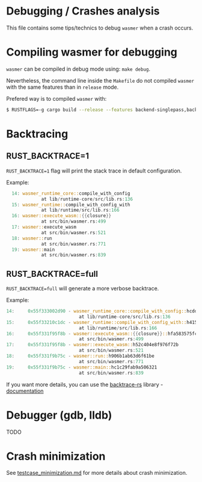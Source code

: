 # Debugging / Crashes analysis

This file contains some tips/technics to debug `wasmer` when a crash occurs.

# Compiling wasmer for debugging

`wasmer` can be compiled in debug mode using: `make debug`.

Nevertheless, the command line inside the `Makefile` do not compiled `wasmer` with the same features than in `release` mode.


Prefered way is to compiled `wasmer` with:
``` sh
$ RUSTFLAGS=-g cargo build --release --features backend-singlepass,backend-llvm,loader-kernel,debug,trace
```

# Backtracing 

## RUST_BACKTRACE=1

`RUST_BACKTRACE=1` flag will print the stack trace in default configuration.

Example:
``` rust
  14: wasmer_runtime_core::compile_with_config
             at lib/runtime-core/src/lib.rs:136
  15: wasmer_runtime::compile_with_config_with
             at lib/runtime/src/lib.rs:166
  16: wasmer::execute_wasm::{{closure}}
             at src/bin/wasmer.rs:499
  17: wasmer::execute_wasm
             at src/bin/wasmer.rs:521
  18: wasmer::run
             at src/bin/wasmer.rs:771
  19: wasmer::main
             at src/bin/wasmer.rs:839
```

## RUST_BACKTRACE=full

`RUST_BACKTRACE=full` will generate a more verbose backtrace.

Example:
``` rust
14:     0x55f333002d90 - wasmer_runtime_core::compile_with_config::hcdd376dfdc67e519
                           at lib/runtime-core/src/lib.rs:136
15:     0x55f33210c1dc - wasmer_runtime::compile_with_config_with::h4156185fba90a126
                           at lib/runtime/src/lib.rs:166
16:     0x55f331f95f8b - wasmer::execute_wasm::{{closure}}::hfa583575fc99f722
                           at src/bin/wasmer.rs:499
17:     0x55f331f95f8b - wasmer::execute_wasm::h52c404e8f976f72b
                           at src/bin/wasmer.rs:521
18:     0x55f331f9b75c - wasmer::run::h906b1ab63d6f61be
                           at src/bin/wasmer.rs:771
19:     0x55f331f9b75c - wasmer::main::hc1c29fab9a506321
                           at src/bin/wasmer.rs:839
```

If you want more details, you can use the [backtrace-rs](https://github.com/rust-lang/backtrace-rs) library - [documentation](https://docs.rs/backtrace/0.3.40/backtrace/)

# Debugger (gdb, lldb)

TODO

# Crash minimization

See [testcase_minimization.md](testcase_minimization.md) for more details about crash minimization.
